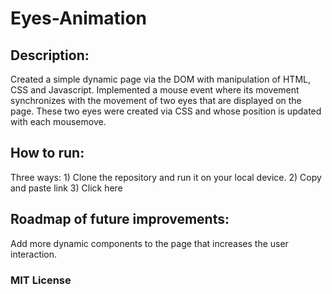 # Eyes-Animation

## Description: 
Created a simple dynamic page via the DOM with manipulation of HTML, CSS and Javascript. Implemented a mouse event where its movement synchronizes with the movement of two eyes that are displayed on the page. These two eyes were created via CSS and whose position is updated with each mousemove.

## How to run: 
Three ways: 1) Clone the repository and run it on your local device. 2) Copy and paste link 3) Click here

## Roadmap of future improvements:
Add more dynamic components to the page that increases the user interaction.


### MIT License
